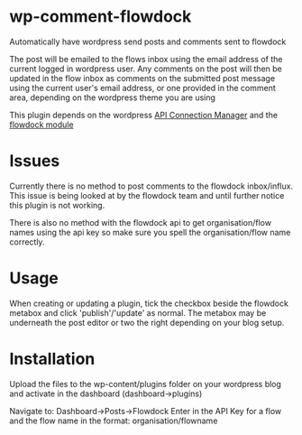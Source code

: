 wp-comment-flowdock
===================

Automatically have wordpress send posts and comments sent to flowdock

The post will be emailed to the flows inbox using the email address of the
current logged in wordpress user.
Any comments on the post will then be updated in the flow inbox as comments on
the submitted post message using the current user's email address, or one 
provided in the comment area, depending on the wordpress theme you are using

This plugin depends on the wordpress [API Connection Manager](https://github.com/david-coombes/api-connection-manager)
and the [flowdock module](https://github.com/david-coombes/api-con-mngr-modules)

Issues
======
Currently there is no method to post comments to the flowdock inbox/influx. This
issue is being looked at by the flowdock team and until further notice this
plugin is not working.

There is also no method with the flowdock api to get organisation/flow names
using the api key so make sure you spell the organisation/flow name correctly.

Usage
=====
When creating or updating a plugin, tick the checkbox beside the flowdock
metabox and click 'publish'/'update' as normal. The metabox may be underneath 
the post editor or two the right depending on your blog setup.

Installation
============
Upload the files to the wp-content/plugins folder on your wordpress blog and
activate in the dashboard (dashboard->plugins)

Navigate to:
Dashboard->Posts->Flowdock
Enter in the API Key for a flow and the flow name in the format:
organisation/flowname

